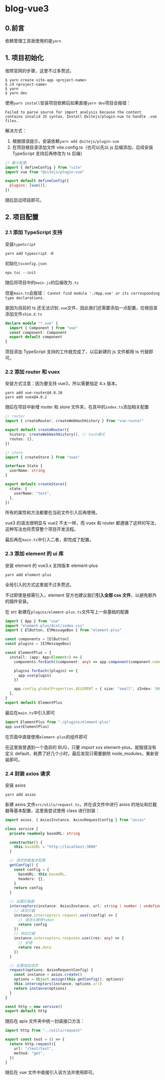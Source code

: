 # blog-vue3

## 0.前言

依赖管理工具我使用的是`yarn`

## 1. 项目初始化

按照官网的步骤，这里不过多赘述。

```shell
$ yarn create vite-app <project-name>
$ cd <project-name>
$ yarn
$ yarn dev
```

使用`yarn install`安装项目依赖后如果直接`yarn dev`项目会报错：

`Failed to parse source for import analysis because the content contains invalid JS syntax. Install @vitejs/plugin-vue to handle .vue files.`

解决方式：

1.  根据错误提示，安装依赖`yarn add @vitejs/plugin-vue`
2.  在项目根目录添加文件 vite.config.ts（也可以先以 js 后缀添加，后续安装 TypeScript 支持后再修改为 ts 后缀）

```js
// 最少配置
import { defineConfig } from "vite"
import vue from "@vitejs/plugin-vue"

export default defineConfig({
  plugins: [vue()],
})
```

随后启动项目即可。

## 2. 项目配置

### 2.1 添加 TypeScript 支持

安装`typeScript`

```shell
yarn add typescript -D
```

初始化`tsconfig.json`

```shell
npx tsc --init
```

随后将项目中的`main.js`的后缀改为`.ts`

但是`main.ts`会报错：
`Cannot find module './App.vue' or its corresponding type declarations.`

是因为目前的 ts 还无法识别`.vue`文件，因此我们还需要添加一点配置，在根目录添加文件`shim.d.ts`

```ts
declare module "*.vue" {
  import { Component } from "vue"
  const component: Component
  export default component
}
```

项目添加 TypeScript 支持的工作就完成了，以后新建的 js 文件都用 ts 代替即可。

### 2.2 添加 router 和 vuex

安装方式注意：因为要支持 vue3，所以需要指定 4.x 版本。

```shell
yarn add vue-router@4.0.10
yarn add vuex@4.0.2
```

随后在项目中新增 router 和 store 文件夹，在其中的`index.ts`添加相关配置

```ts
// router
import { createRouter, createWebHashHistory } from "vue-router"

export default createRouter({
  history: createWebHashHistory(), // hash模式
  routes: [],
})
```

```ts
// store
import { createStore } from "vuex"

interface State {
  userName: string
}

export default createStore({
  state: {
    userName: "test",
  },
})
```

所有的属性和方法都要在当前文件引入后再使用。

vue3 的语法很明显与 vue2 不太一样，而 vuex 和 router 都遵循了这样的写法，这种写法也将贯穿整个项目开发流程。

最后再在`main.ts`中引入二者，即完成了配置。

### 2.3 添加 element 的 ui 库

安装 element 的 vue3.x 支持版本 element-plus

```shell
yarn add element-plus
```

全局引入的方式这里就不过多赘述。

不过即使是按需引入，element 官方也建议我们**引入全部 css 文件**，以避免额外的插件安装。

在 src 新建在`plugins/element-plus.ts`文件写上一些基础的配置

```ts
import { App } from "vue"
import "element-plus/dist/index.css"
import { ElButton, ElMessageBox } from "element-plus"

const components = [ElButton]
const plugins = [ElMessageBox]

const ElementPlus = {
  install: (app: App<Element>) => {
    components.forEach((component: any) => app.component(component.name, component))

    plugins.forEach((plugin) => {
      app.use(plugin)
    })

    app.config.globalProperties.$ELEMENT = { size: "small", zIndex: 3000 }
  },
}
export default ElementPlus
```

最后在`main.ts`中引入即可

```ts
import ElementPlus from "./plugins/element-plus"
app.use(ElementPlus)
```

在页面中直接使用`element-plus`的组件即可

在这里我曾遇到一个诡异的 BUG，只要 import xxx element-plus，就报错没有定义 default，耗费了好几个小时，最后发现只需要删除 node_modules，重新安装即可。

### 2.4 封装 axios 请求

安装 axios

```shell
yarn add axios
```

新建 axios 文件`src/utils/request.ts`，并在该文件中进行 axios 的地址和拦截器等基本配置，这里我尝试使用 class 进行封装：

```ts
import axios, { AxiosInstance, AxiosRequestConfig } from "axios"

class service {
  private readonly baseURL: string

  constructor() {
    this.baseURL = "http://localhost:3000"
  }

  // 请求参数基本配置
  getConfig() {
    const config = {
      baseURL: this.baseURL,
      headers: {},
    }
    return config
  }

  // 设置拦截器
  interceptors(instance: AxiosInstance, url: string | number | undefined) {
    // 请求拦截
    instance.interceptors.request.use((config) => {
      // 请求头携带token
      return config
    })
    // 响应拦截
    instance.interceptors.response.use((res: any) => {
      // 处理
      return res.data
    })
  }

  // 设置发起请求
  request(options: AxiosRequestConfig) {
    const instance = axios.create()
    options = Object.assign(this.getConfig(), options)
    this.interceptors(instance, options.url)
    return instance(options)
  }
}

const http = new service()
export default http
```

随后在 apis 文件夹中统一封装接口方法：

```ts
import http from "../utils/request"

export const test = () => {
  return http.request({
    url: "/test/test",
    method: "get",
  })
}
```

随后在 vue 文件中直接引入该方法并使用即可。
